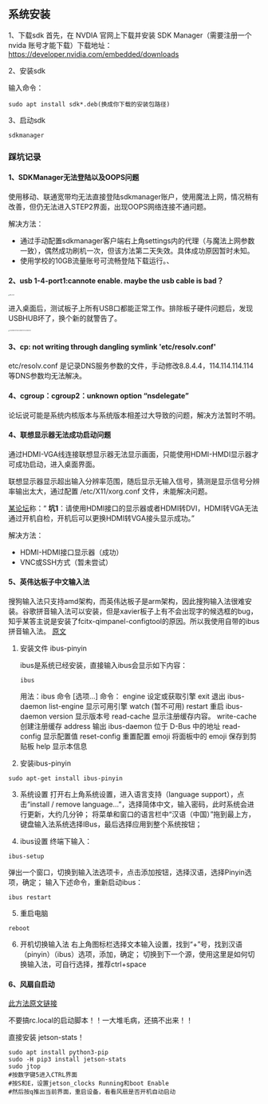 ## 系统安装

1、下载sdk
首先，在 NVDIA 官网上下载并安装 SDK Manager（需要注册一个 nvida 账号才能下载）下载地址：https://developer.nvidia.com/embedded/downloads

2、安装sdk

输入命令：

```shell
sudo apt install sdk*.deb(换成你下载的安装包路径)
```

3、启动sdk

```shell
sdkmanager
```

### 踩坑记录

#### 1、SDKManager无法登陆以及OOPS问题

使用移动、联通宽带均无法直接登陆sdkmanager账户，使用魔法上网，情况稍有改善，但仍无法进入STEP2界面，出现OOPS网络连接不通问题。

解决方法：

- 通过手动配置sdkmanager客户端右上角settings内的代理（与魔法上网参数一致），偶然成功刷机一次，但该方法第二天失效。具体成功原因暂时未知。
- 使用学校的10GB流量账号可流畅登陆下载运行。、

#### 2、usb 1-4-port1:cannote enable. maybe the usb cable is bad？

<img src="https://silencht.oss-cn-beijing.aliyuncs.com/img/IMG_0530.JPG" alt="IMG_0530" style="zoom: 15%;" />

进入桌面后，测试板子上所有USB口都能正常工作。排除板子硬件问题后，发现USBHUB坏了，换个新的就警告了。

<img src="https://silencht.oss-cn-beijing.aliyuncs.com/img/5D467BEA4EF6CA3C9B0F0F5AA1DBCD42.png" alt="5D467BEA4EF6CA3C9B0F0F5AA1DBCD42" style="zoom:15%;" />

#### 3、cp: not writing through dangling symlink 'etc/resolv.conf'

etc/resolv.conf 是记录DNS服务参数的文件，手动修改8.8.4.4，114.114.114.114等DNS参数均无法解决。

#### 4、cgroup：cgroup2：unknown option “nsdelegate”

论坛说可能是系统内核版本与系统版本相差过大导致的问题，解决方法暂时不明。

#### 4、联想显示器无法成功启动问题

通过HDMI-VGA线连接联想显示器无法显示画面，只能使用HDMI-HMDI显示器才可成功启动，进入桌面界面。

联想显示器显示超出输入分辨率范围，随后显示无输入信号，猜测是显示信号分辨率输出太大，通过配置 /etc/X11/xorg.conf 文件，未能解决问题。

[某论坛](https://www.taodudu.cc/news/show-627002.html)称：“ **坑1**：请使用HDMI接口的显示器或者HDMI转DVI，HDMI转VGA无法通过开机自检，开机后可以更换HDMI转VGA接头显示成功。”

解决方法：

- HDMI-HDMI接口显示器（成功）
- VNC或SSH方式（暂未尝试）

#### 5、英伟达板子中文输入法
搜狗输入法只支持amd架构，而英伟达板子是arm架构，因此搜狗输入法很难安装。谷歌拼音输入法可以安装，但是xavier板子上有不会出现字的候选框的bug，知乎某答主说是安装了fcitx-qimpanel-configtool的原因。所以我使用自带的ibus拼音输入法。
[原文](https://blog.csdn.net/qq_34213260/article/details/106226831)
1. 安装文件 ibus-pinyin

   ibus是系统已经安装，直接输入ibus会显示如下内容：

   ```
   ibus
   ```

   用法：ibus 命令 [选项...]
   命令：
     engine          设定或获取引擎
     exit            退出 ibus-daemon
     list-engine     显示可用引擎
     watch           (暂不可用)
     restart         重启 ibus-daemon
     version         显示版本号
     read-cache      显示注册缓存内容。
     write-cache     创建注册缓存
     address         输出 ibus-daemon 位于 D-Bus 中的地址
     read-config     显示配置值
     reset-config    重置配置
     emoji           将面板中的 emoji 保存到剪贴板 
     help            显示本信息

2. 安装ibus-pinyin

```
sudo apt-get install ibus-pinyin
```

3. 系统设置
    打开右上角系统设置，进入语言支持（language support），点击“install / remove language…”，选择简体中文，输入密码，此时系统会进行更新，大约几分钟；
    将菜单和窗口的语言栏中“汉语（中国）”拖到最上方，键盘输入法系统选择IBus，最后选择应用到整个系统按钮；

4. ibus设置
    终端下输入：

  ```
  ibus-setup
  ```

  弹出一个窗口，切换到输入法选项卡，点击添加按钮，选择汉语，选择Pinyin选项，确定；
  输入下述命令，重新启动ibus：

  ```
  ibus restart
  ```

5. 重启电脑

  ```
  reboot
  ```

6. 开机切换输入法
右上角图标栏选择文本输入设置，找到“+”号，找到汉语（pinyin）（ibus）选项，添加，确定；
切换到下一个源，使用这里是如何切换输入法，可自行选择，推荐ctrl+space

#### 6、风扇自启动

[此方法原文链接](https://blog.csdn.net/weixin_38693938/article/details/108059540)

不要搞rc.local的启动脚本！！一大堆毛病，还搞不出来！！

直接安装 jetson-stats！

```
sudo apt install python3-pip
sudo -H pip3 install jetson-stats
sudo jtop
#按数字键5进入CTRL界面
#按S和E，设置jetson_clocks Running和boot Enable
#然后按q推出当前界面，重启设备，看看风扇是否开机自动启动
```

